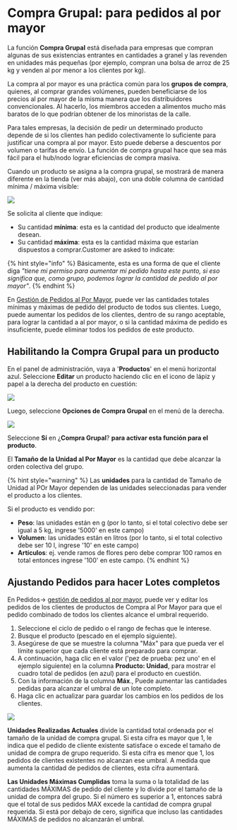 # Compra Grupal: para pedidos al por mayor

La función **Compra Grupal** está diseñada para empresas que compran algunas de sus existencias entrantes en cantidades a granel y las revenden en unidades más pequeñas \(por ejemplo, compran una bolsa de arroz de 25 kg y venden al por menor a los clientes por kg\).

La compra al por mayor es una práctica común para los **grupos de compra**, quienes, al comprar grandes volúmenes, pueden beneficiarse de los precios al por mayor de la misma manera que los distribuidores convencionales. Al hacerlo, los miembros acceden a alimentos mucho más baratos de lo que podrían obtener de los minoristas de la calle.

Para tales empresas, la decisión de pedir un determinado producto depende de si los clientes han pedido colectivamente lo suficiente para justificar una compra al por mayor. Esto puede deberse a descuentos por volumen o tarifas de envío. La función de compra grupal hace que sea más fácil para el hub/nodo lograr eficiencias de compra masiva.

Cuando un producto se asigna a la compra grupal, se mostrará de manera diferente en la tienda \(ver más abajo\), con una doble columna de cantidad mínima / máxima visible:

![](../../.gitbook/assets/group-buy%20%281%29.png)

Se solicita al cliente que indique:

* Su cantidad **mínima**: esta es la cantidad del producto que idealmente desean.
* Su cantidad **máxima**: esta es la cantidad máxima que estarían dispuestos a comprar.Customer are asked to indicate:

{% hint style="info" %}
Básicamente, esta es una forma de que el cliente diga _"tiene mi permiso para aumentar mi pedido hasta este punto, si eso significa que, como grupo, podemos lograr la cantidad de pedido al por mayor"_.
{% endhint %}

En [Gestión de Pedidos al Por Mayor](../orders/view-orders.md#bulk-order-management), puede ver las cantidades totales mínimas y máximas de pedido del producto de todos sus clientes. Luego, puede aumentar los pedidos de los clientes, dentro de su rango aceptable, para lograr la cantidad a al por mayor, o si la cantidad máxima de pedido es insuficiente, puede eliminar todos los pedidos de este producto.

## Habilitando la Compra Grupal para un producto 

En el panel de administración, vaya a '**Productos**' en el menú horizontal azul. Seleccione **Editar** un producto haciendo clic en el icono de lápiz y papel a la derecha del producto en cuestión:

![](../../.gitbook/assets/productedit.jpg)

Luego, seleccione **Opciones de Compra Grupal** en el menú de la derecha.

![](../../.gitbook/assets/groupbuy.jpg)

Seleccione **Sí** en ¿**Compra Grupal**? **para activar esta función para el producto**.

El **Tamaño de la Unidad al Por Mayor** es la cantidad que debe alcanzar la orden colectiva del grupo.

{% hint style="warning" %}
Las **unidades** para la cantidad de Tamaño de Unidad al POr Mayor dependen de las unidades seleccionadas para vender el producto a los clientes.

Si el producto es vendido por:

* **Peso**: las unidades están en g \(por lo tanto, si el total colectivo debe ser igual a 5 kg, ingrese '5000' en este campo\)
* **Volumen**: las unidades están en litros \(por lo tanto, si el total colectivo debe ser 10 l, ingrese '10' en este campo\)
* **Artículos**: ej. vende ramos de flores pero debe comprar 100 ramos en total entonces ingrese '100' en este campo.
{% endhint %}

## Ajustando Pedidos para hacer Lotes completos

En Pedidos-&gt; [gestión de pedidos al por mayor](../orders/view-orders.md#bulk-order-management), puede ver y editar los pedidos de los clientes de productos de Compra al Por Mayor para que el pedido combinado de todos los clientes alcance el umbral requerido.

1. Seleccione el ciclo de pedido o el rango de fechas que le interese.
2. Busque el producto \(pescado en el ejemplo siguiente\).
3. Asegúrese de que se muestre la columna "Máx" para que pueda ver el límite superior que cada cliente está preparado para comprar.
4. A continuación, haga clic en el valor \('pez de prueba: pez uno' en el ejemplo siguiente\) en la columna **Producto: Unidad**, para mostrar el cuadro total de pedidos \(en azul\) para el producto en cuestión.
5. Con la información de la columna **Máx**., Puede aumentar las cantidades pedidas para alcanzar el umbral de un lote completo.
6. Haga clic en actualizar para guardar los cambios en los pedidos de los clientes.

![](../../.gitbook/assets/bulkorder2.jpg)

**Unidades Realizadas Actuales** divide la cantidad total ordenada por el tamaño de la unidad de compra grupal. Si esta cifra es mayor que 1, le indica que el pedido de cliente existente satisface o excede el tamaño de unidad de compra de grupo requerido. Si esta cifra es menor que 1, los pedidos de clientes existentes no alcanzan ese umbral. A medida que aumenta la cantidad de pedidos de clientes, esta cifra aumentará.

**Las Unidades Máximas Cumplidas** toma la suma o la totalidad de las cantidades MÁXIMAS de pedido del cliente y lo divide por el tamaño de la unidad de compra del grupo. Si el número es superior a 1, entonces sabrá que el total de sus pedidos MAX excede la cantidad de compra grupal requerida. Si está por debajo de cero, significa que incluso las cantidades MÁXIMAS de pedidos no alcanzarán el umbral.

